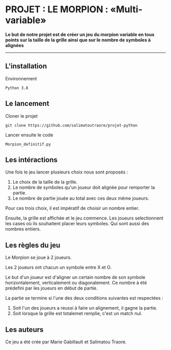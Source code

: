 # PROJET : LE MORPION : «Multi-variable»

**Le but de notre projet est de créer un jeu du morpion variable en tous points sur la taille de la grille ainsi que sur le nombre de symboles à alignées**
***

## L'installation

Environnement

```
Python 3.8
```


## Le lancement

Cloner le projet
```
git clone https://github.com/salimatoutraore/projet-python
```

Lancer ensuite le code
``` 
Morpion_definitif.py
```

## Les intéractions

Une fois le jeu lancer plusieurs choix nous sont proposés :
1. Le choix de la taille de la grille.
2. Le nombre de symboles qu'un joueur doit alignée pour remporter la partie.
3. Le nombre de partie jouée au total avec ces deux même joueurs.

Pour ces trois choix, il est impératif de choisir un nombre entier.

Ensuite, la grille est affichée et le jeu commence.
Les joueurs selectionnent les cases où ils souhaitent placer leurs symboles. Qui sont aussi des nombres entiers.


## Les règles du jeu
Le Morpion se joue à 2 joueurs.

Les 2 joueurs ont chacun un symbole entre X et O.

Le but d'un joueur est d'aligner un certain nombre de son symbole horizontalement, verticalement ou diagonalement. Ce nombre à été prédefini par les joueurs en début de partie. 

La partie se termine si l'une des deux conditions suivantes est respectées : 
1. Soit l'un des joueurs a reussi à faire un alignement, il gagne la partie.
2. Soit lorsque la grille est totalemet remplie, c'est un match nul. 

## Les auteurs
Ce jeu a été crée par Marie Gabillault et Salimatou Traore.
